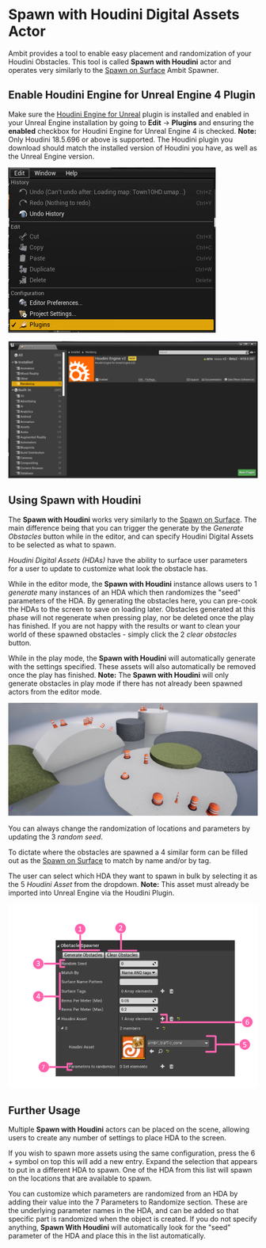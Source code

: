 # Spawn with Houdini Digital Assets Actor

Ambit provides a tool to enable easy placement and randomization of your Houdini Obstacles. This tool is called **Spawn with Houdini** actor and operates very similarly to the [Spawn on Surface](/spawn-on-surface/) Ambit Spawner.

## Enable Houdini Engine for Unreal Engine 4 Plugin

Make sure the [Houdini Engine for Unreal](https://www.sidefx.com/docs/unreal/_getting_started.html#GettingStarted_Install) plugin is installed and enabled in your Unreal Engine installation by going to **Edit** -> **Plugins** and ensuring the **enabled** checkbox for Houdini Engine for Unreal Engine 4 is checked.
**Note:** Only Houdini 18.5.696 or above is supported. The Houdini plugin you download should match the installed version of Houdini you have, as well as the Unreal Engine version.

![Plugins Dropdown](./images/home/PluginDropdown.png)

![Plugin Menu Houdini](./images/spawn-with-houdini/PluginsMenu.png)

## Using Spawn with Houdini

The **Spawn with Houdini** works very similarly to the [Spawn on Surface](/spawn-on-surface/). The main difference being that you can trigger the generate by the *Generate Obstacles* button while in the editor, and can specify Houdini Digital Assets to be selected as what to spawn.

*Houdini Digital Assets (HDAs)* have the ability to surface user parameters for a user to update to customize what look the obstacle has. 

While in the editor mode, the **Spawn with Houdini** instance allows users to <number-badge>1</number-badge> *generate* many instances of an HDA which then randomizes the "seed" parameters of the HDA. By generating the obstacles here, you can pre-cook the HDAs to the screen to save on loading later. Obstacles generated at this phase will not regenerate when pressing play, nor be deleted once the play has finished.
If you are not happy with the results or want to clean your world of these spawned obstacles - simply click the <number-badge>2</number-badge> *clear obstacles* button.

While in the play mode, the **Spawn with Houdini** will automatically generate with the settings specified. These assets will also automatically be removed once the play has finished. 
**Note:** The **Spawn with Houdini** will only generate obstacles in play mode if there has not already been spawned actors from the editor mode. 

![Spawn with Houdini UI](./images/spawn-with-houdini/AmbitSpawnerForHoudini_Random.png)

You can always change the randomization of locations and parameters by updating the <number-badge>3</number-badge> *random seed*.

To dictate where the obstacles are spawned a <number-badge>4</number-badge> similar form can be filled out as the [Spawn on Surface](/spawn-on-surface/) to match by name and/or by tag.

The user can select which HDA they want to spawn in bulk by selecting it as the <number-badge>5</number-badge> *Houdini Asset* from the dropdown. **Note:** This asset must already be imported into Unreal Engine via the Houdini Plugin.

![Spawn with Houdini UI](./images/spawn-with-houdini/AmbitSpawnerForHoudini_UI_Annotated.png)

## Further Usage

Multiple **Spawn with Houdini** actors can be placed on the scene, allowing users to create any number of settings to place HDA to the screen. 

If you wish to spawn more assets using the same configuration, press the <number-badge>6</number-badge> + symbol on top this will add a new entry. Expand the selection that appears to put in a different HDA to spawn. One of the HDA from this list will spawn on the locations that are available to spawn.  

You can customize which parameters are randomized from an HDA by adding their value into the <number-badge>7</number-badge> Parameters to Randomize section. These are the underlying parameter names in the HDA, and can be added so that specific part is randomized when the object is created. If you do not specify anything, **Spawn With Houdini** will automatically look for the "seed" parameter of the HDA and place this in the list automatically.